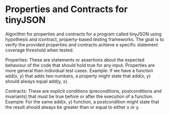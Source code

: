 # Properties and Contracts for tinyJSON

Algorithm for  properties and contracts for a program called tinyJSON using hypothesis and icontract, property-based testing frameworks.
The goal is to verify the provided properties and contracts achieve a specific statement coverage threshold when tested.

Properties: These are statements or assertions about the expected behaviour of the code that should hold true for any input. Properties are more general than individual test cases.
Example: If we have a function add(x, y) that adds two numbers, a property might state that add(x, y) should always equal add(y, x).

Contracts: These are explicit conditions (preconditions, postconditions and invariants) that must be true before or after the execution of a function.
Example: For the same add(x, y) function, a postcondition might state that the result should always be greater than or equal to either x or y.
